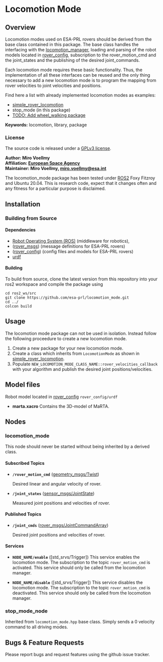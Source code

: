 # Locomotion Mode

## Overview

Locomotion modes used on ESA-PRL rovers should be derived from the base class contained in this package. The base class handles the interfacing with the [locomotion_manager](https://github.com/esa-prl/locomotion_manager), loading and parsing of the robot models located in [rover_config], subscription to the rover_motion_cmd and the joint_states and the publishing of the desired joint_commands.

Each locomotion mode requires these basic functionality. Thus, the implementation of all these interfaces can be reused and the only thing necessary to add a new locomotion mode is to program the mapping from rover velocities to joint velocities and positions.

Find here a list with already implemented locomotion modes as examples:
- [simple_rover_locomotion](https://github.com/esa-prl/simple_rover_locomotion)
- stop_mode (in this package)
- [TODO: Add wheel_walking package]()

**Keywords:** locomotion, library, package

### License

The source code is released under a [GPLv3 license](https://www.gnu.org/licenses/gpl-3.0.en.html).

**Author: Miro Voellmy<br />
Affiliation: [European Space Agency](https://www.esa.int/)<br />
Maintainer: Miro Voellmy, miro.voellmy@esa.int**

The locomotion_mode package has been tested under [ROS2] Foxy Fitzroy and Ubuntu 20.04. This is research code, expect that it changes often and any fitness for a particular purpose is disclaimed.

## Installation

### Building from Source

#### Dependencies

- [Robot Operating System (ROS)](http://wiki.ros.org) (middleware for robotics),
- ([rover_msgs]) (message definitions for ESA-PRL rovers)
- ([rover_config]) (config files and models for ESA-PRL rovers)
- [urdf](http://wiki.ros.org/urdf)

#### Building

To build from source, clone the latest version from this repository into your ros2 workspace and compile the package using

	cd ros2_ws/src
	git clone https://github.com/esa-prl/locomotion_mode.git
	cd ../
	colcon build

## Usage

The locomotion mode package can not be used in isolation. Instead follow the following proceedure to create a new locomotion mode.

1. Create a new package for your new locomotion mode.
2. Create a class which inherits from `LocomotionMode` as shown in [simple_rover_locomotion](https://github.com/esa-prl/simple_rover_locomotion).
3. Populate `NEW_LOCOMOTION_MODE_CLASS_NAME::rover_velocities_callback` with your algorithm and publish the desired joint positions/velocities.

## Model files

Robot model located in [rover_config] `rover_config/urdf`

* **marta.xacro** Contains the 3D-model of MaRTA.

## Nodes

### locomotion_mode

This node should never be started without being inherited by a derived class.

#### Subscribed Topics

* **`/rover_motion_cmd`** ([geometry_msgs/Twist])

	Desired linear and angular velocity of rover.


* **`/joint_states`** ([sensor_msgs/JointState])

	Measured joint positions and velocities of rover.


#### Published Topics
* **`/joint_cmds`** ([rover_msgs/JointCommandArray])

	Desired joint positions and velocities of rover.

#### Services

* **`NODE_NAME/enable`** ([std_srvs/Trigger])
	This service enables the locomotion mode. The subscription to the topic `rover_motion_cmd` is activated. This service should only be called from the locomotion manager.

* **`NODE_NAME/disable`** ([std_srvs/Trigger])
	This service disables the locomotion mode. The subscription to the topic `rover_motion_cmd` is deactivated. This service should only be called from the locomotion manager.


### stop_mode_node

Inherited from `locomotion_mode.hpp` base class. Simply sends a 0 velocity command to all driving modes.

## Bugs & Feature Requests

Please report bugs and request features using the github issue tracker.


[ROS2]: http://www.ros.org
[rover_msgs]: https://github.com/esa-prl/rover_msgs
[rover_config]: https://github.com/esa-prl/rover_config.git
[rviz]: http://wiki.ros.org/rviz
[geometry_msgs/Twist]: https://docs.ros.org/api/geometry_msgs/html/msg/Twist.html
[sensor_msgs/JointState]: http://docs.ros.org/api/sensor_msgs/html/msg/JointState.html
[rover_msgs/JointCommandArray]: https://github.com/esa-prl/rover_msgs/blob/master/msg/JointCommandArray.msg